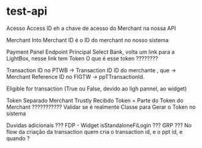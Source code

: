 # test-api

Acesso
Access ID eh a chave de acesso do Merchant na nossa API




Merchant Into
Merchant ID é o ID do merchant no nosso sistema

Payment Panel
Endpoint Principal Select Bank, volta um link para a LightBox, nesse link tem Token
O que é esse token ????????

Transaction
ID no PTWB -> Transaction ID
ID do merchante , que  -> Merchant Reference
ID no FIGTW -> ppTTransactionId.

Eligible for transaction (True ou False, devido ao ligh pannel, ao widget)


Token 
Separado Merchant Trustly
Recibdo Token = Parte do Token do Merchant ???????????
Validar se é realmente
Classe para Gerar o Token no sistema 


Duvidas adicionais ???
FDP - Widget
isStandaloneFiLogin ???
GRP ???
No flow da criação da transaction quem cria o transaction id, e o ppt id, e quando ?


